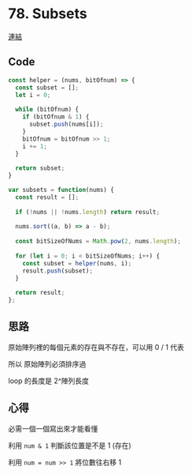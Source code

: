 # 78. Subsets

[連結](https://leetcode.com/problems/subsets/)

## Code

```javascript
const helper = (nums, bitOfnum) => {
  const subset = [];
  let i = 0;
  
  while (bitOfnum) {
    if (bitOfnum & 1) {
      subset.push(nums[i]);
    }
    bitOfnum = bitOfnum >> 1;
    i += 1;
  }
  
  return subset;
}

var subsets = function(nums) {
  const result = [];
  
  if (!nums || !nums.length) return result;
  
  nums.sort((a, b) => a - b);
  
  const bitSizeOfNums = Math.pow(2, nums.length);
  
  for (let i = 0; i < bitSizeOfNums; i++) {
    const subset = helper(nums, i);
    result.push(subset);
  }
  
  return result;
};

```

## 思路

原始陣列裡的每個元素的存在與不存在，可以用 0 / 1 代表

所以 原始陣列必須排序過

loop 的長度是 2^陣列長度

## 心得

必需一個一個寫出來才能看懂

利用  `num & 1` 判斷該位置是不是 1 (存在)

利用 `num = num >> 1` 將位數往右移 1
